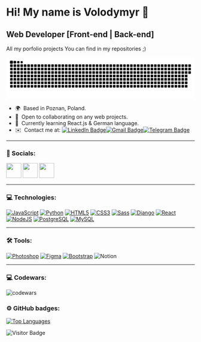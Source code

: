 Hi! My name is Volodymyr 👋
=========================================================================================================

Web Developer \[Front-end | Back-end\]
--------------------------------------

All my porfolio projects You can find in my repositories ;)

<p align="center">
 <img width="600" src="assets/github-snake.svg" alt="Snake"/>
</p>

* 🌍  Based in Poznan, Poland.
* 🤝  Open to collaborating on any web projects.
* 🧠  Currently learning React.js & German language.
* ✉️  Contact me at: [![LinkedIn Badge](https://img.shields.io/badge/-LinkedIn-blue?style=flat&logo=LinkedIn&logoColor=white)](https://www.linkedin.com/in/volodymyr-filon)[![Gmail Badge](https://img.shields.io/badge/-Gmail-red?style=flat&logo=Gmail&logoColor=white)](mailto:volodymyrfilon1312@gmail.com)[![Telegram Badge](https://img.shields.io/badge/-volodymyrfilon-blue?style=flat&logo=Telegram&logoColor=white)](https://t.me/wlodeeek1312)


---
### 🤝 Socials:
<p align="left"> <a href="https://discord.com/users/BALDEJ#440" target="_blank" rel="noreferrer"><img src="https://raw.githubusercontent.com/danielcranney/readme-generator/main/public/icons/socials/discord.svg" width=40" height=40" /></a> <a href="https://www.github.com/volodymyrfilon" target="_blank" rel="noreferrer"><img src="https://raw.githubusercontent.com/danielcranney/readme-generator/main/public/icons/socials/github.svg" width=40" height=40" /></a> <a href="https://www.linkedin.com/in/volodymyr-filon" target="_blank" rel="noreferrer"><img src="https://raw.githubusercontent.com/danielcranney/readme-generator/main/public/icons/socials/linkedin.svg" width=40" height=40" /></a></p>


---
### 💻 Technologies:
<p align="left">
<a href="https://developer.mozilla.org/en-US/docs/Web/JavaScript" target="_blank" rel="noreferrer"><img src="https://raw.githubusercontent.com/danielcranney/readme-generator/main/public/icons/skills/javascript-colored.svg" width=40" height=40" alt="JavaScript" /></a>
<a href="https://www.python.org/" target="_blank" rel="noreferrer"><img src="https://raw.githubusercontent.com/danielcranney/readme-generator/main/public/icons/skills/python-colored.svg" width=40" height=40" alt="Python" /></a>
<a href="https://developer.mozilla.org/en-US/docs/Glossary/HTML5" target="_blank" rel="noreferrer"><img src="https://raw.githubusercontent.com/danielcranney/readme-generator/main/public/icons/skills/html5-colored.svg" width=40" height=40" alt="HTML5" /></a>
<a href="https://www.w3.org/TR/CSS/#css" target="_blank" rel="noreferrer"><img src="https://raw.githubusercontent.com/danielcranney/readme-generator/main/public/icons/skills/css3-colored.svg" width=40" height=40" alt="CSS3" /></a>
<a href="https://sass-lang.com/" target="_blank" rel="noreferrer"><img src="https://raw.githubusercontent.com/danielcranney/readme-generator/main/public/icons/skills/sass-colored.svg" width=40" height=40" alt="Sass" /></a>
<a href="https://www.djangoproject.com/" target="_blank" rel="noreferrer"><img src="https://raw.githubusercontent.com/danielcranney/readme-generator/main/public/icons/skills/django-colored.svg" width=40" height=40" alt="Django" /></a>
<a href="https://reactjs.org/" target="_blank" rel="noreferrer"><img src="https://raw.githubusercontent.com/danielcranney/readme-generator/main/public/icons/skills/react-colored.svg" width=40" height=40" alt="React" /></a>
<a href="https://nodejs.org/en/" target="_blank" rel="noreferrer"><img src="https://raw.githubusercontent.com/danielcranney/readme-generator/main/public/icons/skills/nodejs-colored.svg" width=40" height=40" alt="NodeJS" /></a>
<a href="https://www.postgresql.org/" target="_blank" rel="noreferrer"><img src="https://raw.githubusercontent.com/danielcranney/readme-generator/main/public/icons/skills/postgresql-colored.svg" width=40" height=40" alt="PostgreSQL" /></a>
<a href="https://www.mysql.com/" target="_blank" rel="noreferrer"><img src="https://raw.githubusercontent.com/danielcranney/readme-generator/main/public/icons/skills/mysql-colored.svg" width=40" height=40" alt="MySQL" /></a>


---
### 🛠 Tools:
<p align="left">
<a href="https://www.adobe.com/uk/products/photoshop.html" target="_blank" rel="noreferrer"><img src="https://raw.githubusercontent.com/danielcranney/readme-generator/main/public/icons/skills/photoshop-colored.svg" width=40" height=40" alt="Photoshop" /></a>
<a href="https://www.figma.com/" target="_blank" rel="noreferrer"><img src="https://raw.githubusercontent.com/danielcranney/readme-generator/main/public/icons/skills/figma-colored.svg" width=40" height=40" alt="Figma" /></a>
<a href="https://getbootstrap.com/" target="_blank" rel="noreferrer"><img src="https://raw.githubusercontent.com/danielcranney/readme-generator/main/public/icons/skills/bootstrap-colored.svg" width=40" height=40" alt="Bootstrap" /></a>
<img src="https://upload.wikimedia.org/wikipedia/commons/e/e9/Notion-logo.svg" title="Notion" alt="Notion" width="40" height="40"/>&nbsp;



---
### 💻 Codewars:
![codewars](https://www.codewars.com/users/VolodymyrFilon/badges/large)

### ⚙️ GitHub badges:
<a href="https://github.com/volodymyrfilon" align="left"><img src="https://github-readme-stats.vercel.app/api/top-langs/?username=volodymyrfilon&langs_count=10&title_color=14b8a6&text_color=ffffff&icon_color=ffffff&bg_color=000000&hide_border=true&locale=en&custom_title=Top%20%Languages" alt="Top Languages" /></a>

![Visitor Badge](https://visitor-badge.laobi.icu/badge?page_id=volodymyrfilon)